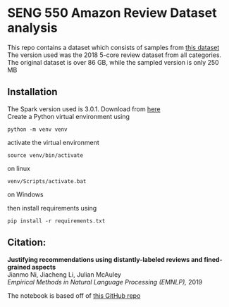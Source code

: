 # SENG 550 Amazon Review Dataset analysis

This repo contains a dataset which consists of samples from [this dataset](http://deepyeti.ucsd.edu/jianmo/amazon/index.html)
The version used was the 2018 5-core review dataset from all categories.
The original dataset is over 86 GB, while the sampled version is only 250 MB

## Installation
The Spark version used is 3.0.1. Download from [here](https://spark.apache.org/downloads.html) \
Create a Python virtual environment using
```
python -m venv venv
```
activate the virtual environment
```
source venv/bin/activate
```
on linux
```
venv/Scripts/activate.bat
```
on Windows

then install requirements using
```
pip install -r requirements.txt
```

## Citation:
**Justifying recommendations using distantly-labeled reviews and fined-grained aspects** \
Jianmo Ni, Jiacheng Li, Julian McAuley \
*Empirical Methods in Natural Language Processing (EMNLP),* 2019

The notebook is based off of [this GitHub repo](https://github.com/noahberhe/Lobbyists4America)
